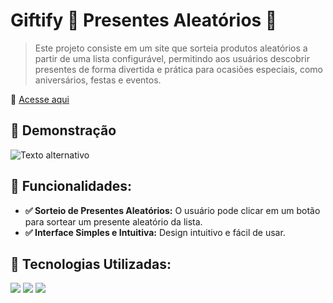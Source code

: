 # Giftify 🎁 Presentes Aleatórios 🎲

> Este projeto consiste em um site que sorteia produtos aleatórios a partir de uma lista configurável, permitindo aos usuários descobrir presentes de forma divertida e prática para ocasiões especiais, como aniversários, festas e eventos.

🔗 [Acesse aqui](https://codebytayne.github.io/Giftify/)

## 🎯 Demonstração 

![Texto alternativo](/src/media/banner.gif/)

## 🔁 Funcionalidades:

- **✅ Sorteio de Presentes Aleatórios:** O usuário pode clicar em um botão para sortear um presente aleatório da lista.
- **✅ Interface Simples e Intuitiva:** Design intuitivo e fácil de usar.

## 🚀 Tecnologias Utilizadas:

<img src="https://img.shields.io/badge/JavaScript-F7DF1E?style=for-the-badge&logo=javascript&logoColor=black"/>
<img src="https://img.shields.io/badge/HTML5-E34F26?style=for-the-badge&logo=html5&logoColor=white"/>
<img src="https://img.shields.io/badge/CSS3-1572B6?style=for-the-badge&logo=css3&logoColor=white"/>


    


